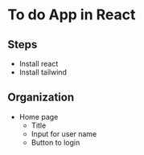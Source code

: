 # To do App in React

## Steps
- Install react
- Install tailwind

## Organization
- Home page
    - Title
    - Input for user name
    - Button to login